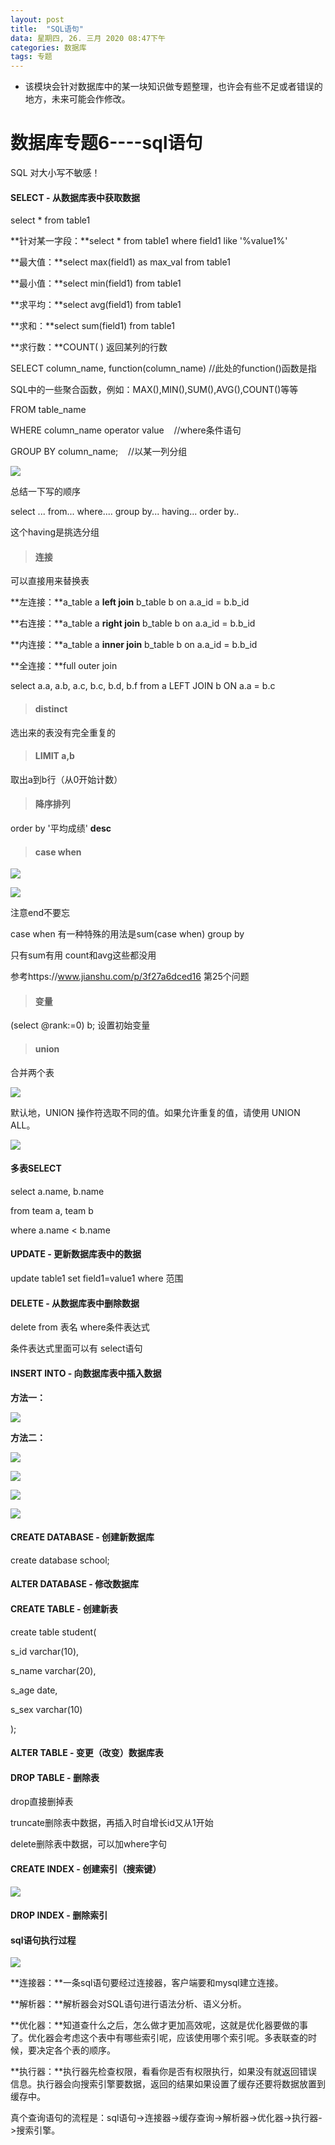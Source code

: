 ```yaml
---
layout: post
title:  "SQL语句"
data: 星期四, 26. 三月 2020 08:47下午 
categories: 数据库
tags: 专题
---
```

* 该模块会针对数据库中的某一块知识做专题整理，也许会有些不足或者错误的地方，未来可能会作修改。

# 数据库专题6----sql语句


SQL 对大小写不敏感！

#### SELECT - 从数据库表中获取数据


select * from table1

**针对某一字段：**select * from table1 where field1 like '%value1%' 

**最大值：**select max(field1) as max_val  from table1

**最小值：**select min(field1) from table1

**求平均：**select avg(field1)  from table1

**求和：**select sum(field1)  from table1

**求行数：**COUNT( ) 返回某列的行数

>
SELECT column_name, function(column_name)  //此处的function()函数是指
>
SQL中的一些聚合函数，例如：MAX(),MIN(),SUM(),AVG(),COUNT()等等
>
FROM table_name
>
WHERE column_name operator value    //where条件语句
>
GROUP BY column_name;    //以某一列分组
>
![](https://github.com/LLLibra/LLLibra.github.io/raw/master/_posts/imgs/20200329-135007.png)

>
总结一下写的顺序
>
select ... from... where.... group by... having... order by..
>
这个having是挑选分组

> #### 连接
>
可以直接用来替换表
>
**左连接：**a_table a **left join** b_table b on a.a_id = b.b_id
>
**右连接：**a_table a **right  join** b_table b on a.a_id = b.b_id
>
**内连接：**a_table a **inner join** b_table b on a.a_id = b.b_id
>
**全连接：**full outer join
>
select a.a, a.b, a.c, b.c, b.d, b.f from a LEFT JOIN b ON a.a = b.c
> #### distinct
>
选出来的表没有完全重复的
> #### LIMIT a,b
取出a到b行（从0开始计数）
> #### 降序排列
order by '平均成绩' **desc**
> #### case   when
![](https://github.com/LLLibra/LLLibra.github.io/raw/master/_posts/imgs/20200331-194413.png)
>
![](https://github.com/LLLibra/LLLibra.github.io/raw/master/_posts/imgs/20200331-194505.png)
>
注意end不要忘
>
case when 有一种特殊的用法是sum(case when) group by
> 
只有sum有用 count和avg这些都没用
>
参考https://www.jianshu.com/p/3f27a6dced16 第25个问题
> #### 变量
>
(select @rank:=0) b; 设置初始变量
> #### union
>
合并两个表
>
![](https://github.com/LLLibra/LLLibra.github.io/raw/master/_posts/imgs/20200403-210426.png)
>
默认地，UNION 操作符选取不同的值。如果允许重复的值，请使用 UNION ALL。
>
![](https://github.com/LLLibra/LLLibra.github.io/raw/master/_posts/imgs/20200403-210454.png)

#### 多表SELECT
select a.name, b.name

from team a, team b 

where a.name < b.name

#### UPDATE - 更新数据库表中的数据
update table1 set field1=value1 where 范围


#### DELETE - 从数据库表中删除数据
delete from 表名  where条件表达式 

条件表达式里面可以有 select语句
#### INSERT INTO - 向数据库表中插入数据
**方法一：**

![](https://github.com/LLLibra/LLLibra.github.io/raw/master/_posts/imgs/20200329-141239.png)

**方法二：**

![](https://github.com/LLLibra/LLLibra.github.io/raw/master/_posts/imgs/20200329-141250.png)


![](https://github.com/LLLibra/LLLibra.github.io/raw/master/_posts/imgs/20200329-190239.png)

![](https://github.com/LLLibra/LLLibra.github.io/raw/master/_posts/imgs/20200329-141149.png)

![](https://github.com/LLLibra/LLLibra.github.io/raw/master/_posts/imgs/20200329-141200.png)


#### CREATE DATABASE - 创建新数据库
create database school;

#### ALTER DATABASE - 修改数据库

#### CREATE TABLE - 创建新表
create table student(

s_id varchar(10),

s_name varchar(20),

s_age date,

s_sex varchar(10)

);


#### ALTER TABLE - 变更（改变）数据库表

#### DROP TABLE - 删除表
drop直接删掉表 

truncate删除表中数据，再插入时自增长id又从1开始

delete删除表中数据，可以加where字句


#### CREATE INDEX - 创建索引（搜索键）

![](https://github.com/LLLibra/LLLibra.github.io/raw/master/_posts/imgs/20200330-203859.png)

#### DROP INDEX - 删除索引

#### sql语句执行过程

![](imgs/20200410-141447.png)

**连接器：**一条sql语句要经过连接器，客户端要和mysql建立连接。

**解析器：**解析器会对SQL语句进行语法分析、语义分析。

**优化器：**知道查什么之后，怎么做才更加高效呢，这就是优化器要做的事了。优化器会考虑这个表中有哪些索引呢，应该使用哪个索引呢。多表联查的时候，要决定各个表的顺序。

**执行器：**执行器先检查权限，看看你是否有权限执行，如果没有就返回错误信息。执行器会向搜索引擎要数据，返回的结果如果设置了缓存还要将数据放置到缓存中。

真个查询语句的流程是：sql语句->连接器->缓存查询->解析器->优化器->执行器->搜索引擎。







